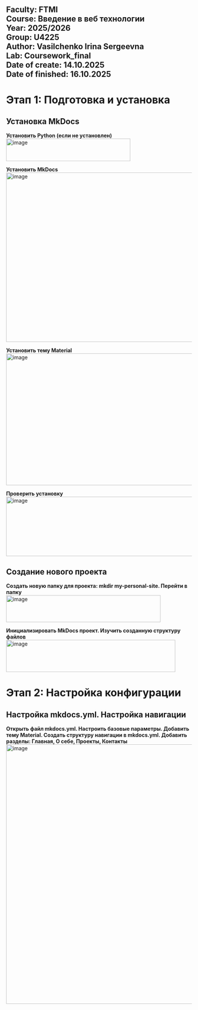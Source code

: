 Faculty: FTMI  
Course: Введение в веб технологии  
Year: 2025/2026  
Group: U4225  
Author: Vasilchenko Irina Sergeevna  
Lab: Coursework_final  
Date of create: 14.10.2025  
Date of finished: 16.10.2025  
---

# Этап 1: Подготовка и установка  

## Установка MkDocs  
**Установить Python (если не установлен)**  
<img width="337" height="61" alt="image" src="https://github.com/user-attachments/assets/b52fe2cd-789d-43f3-9e81-4f1fdad0e4c0" />

**Установить MkDocs**  
<img width="1917" height="459" alt="image" src="https://github.com/user-attachments/assets/5e6b8718-8b4d-426c-91f8-9e36120dccbb" />

**Установить тему Material**  
<img width="1919" height="357" alt="image" src="https://github.com/user-attachments/assets/8ad772ab-7f79-418e-9002-28d0fccddf0d" />

**Проверить установку**  
<img width="1250" height="161" alt="image" src="https://github.com/user-attachments/assets/c68ab631-cdb7-47f1-95a2-f53b161b42c0" />

## Создание нового проекта  
**Создать новую папку для проекта: mkdir my-personal-site. Перейти в папку**  
<img width="419" height="73" alt="image" src="https://github.com/user-attachments/assets/bb7aff98-4979-4310-b781-fbc5fbfba955" />

**Инициализировать MkDocs проект. Изучить созданную структуру файлов**  
<img width="459" height="87" alt="image" src="https://github.com/user-attachments/assets/e574b721-5f55-4bb8-be64-ece48eed6200" />

# Этап 2: Настройка конфигурации

## Настройка mkdocs.yml. Настройка навигации
**Открыть файл mkdocs.yml. Настроить базовые параметры. Добавить тему Material. Создать структуру навигации в mkdocs.yml. Добавить разделы: Главная, О себе, Проекты, Контакты**
<img width="1717" height="703" alt="image" src="https://github.com/user-attachments/assets/6f0c3160-df2e-4464-b924-771598a6f56f" />











